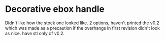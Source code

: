 # Decorative ebox handle
Didn't like how the stock one looked like. 2 options, haven't printed the v0.2 which was made as a precaution if the overhangs in first revision didn't look as nice. have stl only of v0.2.
